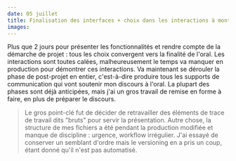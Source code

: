 ```yaml
---
date: 05 juillet
title: Finalisation des interfaces + choix dans les interactions à montrer + travail de publication
images:
---
```

Plus que 2 jours pour présenter les fonctionnalités et rendre compte de la démarche de projet : tous les choix convergent vers la finalité de l'oral.
Les interactions sont toutes calées, malheureusement le temps va manquer en production pour démontrer ces interactions.
Va maintenant se dérouler la phase de post-projet en entier, c'est-à-dire produire tous les supports de communication qui vont soutenir mon discours à l'oral. La plupart des phases sont déjà anticipées, mais j'ai un gros travail de remise en forme à faire, en plus de préparer le discours.
> Le gros point-clé fut de décider de retravailler des éléments de trace de travail dits "bruts" pour servir la présentation.
> Autre chose, la structure de mes fichiers a été pendant la production modifiée et manque de discipline : urgence, workflow irrégulier. J'ai essayé de conserver un semblant d'ordre mais le versioning en a pris un coup, étant donné qu'il n'est pas automatisé.